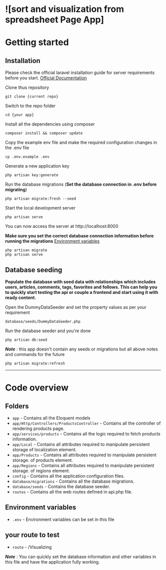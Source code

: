 
# ![sort and visualization from spreadsheet Page App]


# Getting started

## Installation

Please check the official laravel installation guide for server requirements before you start. [Official Documentation](https://laravel.com/docs/5.4/installation#installation)



Clone thus repository

    git clone {current repo}

Switch to the repo folder

    cd {your app}

Install all the dependencies using composer

    composer install && composer update

Copy the example env file and make the required configuration changes in the .env file

    cp .env.example .env

Generate a new application key

    php artisan key:generate

Run the database migrations (**Set the database connection in .env before migrating**)

    php artisan migrate:fresh --seed

Start the local development server

    php artisan serve

You can now access the server at http://localhost:8000


**Make sure you set the correct database connection information before running the migrations** [Environment variables](#environment-variables)

    php artisan migrate
    php artisan serve

## Database seeding

**Populate the database with seed data with relationships which includes users, articles, comments, tags, favorites and follows. This can help you to quickly start testing the api or couple a frontend and start using it with ready content.**

Open the DummyDataSeeder and set the property values as per your requirement

    database/seeds/DummyDataSeeder.php

Run the database seeder and you're done

    php artisan db:seed

***Note*** : this app doesn't contain any seeds or migrations but all above notes and commands for the future  

    php artisan migrate:refresh
    



----------

# Code overview


## Folders

- `app` - Contains all the Eloquent models
- `app/Http/Controllers/ProductsController` - Contains all the controller of rendering products page.
- `app/services/products` - Contains all the logic required to fetch products information.
- `app/Local` - Contains all attributes required to manipulate persistent storage of localization element. 
- `app/Products` - Contains all attributes required to manipulate persistent storage. of products element.
- `app/Regions` - Contains all attributes required to manipulate persistent storage. of regions element.
- `config` - Contains all the application configuration files.
- `database/migrations` - Contains all the database migrations.
- `database/seeds` - Contains the database seeder.
- `routes` - Contains all the web routes defined in api.php file.


## Environment variables

- `.env` - Environment variables can be set in this file

## your route to test 

- `route` - /Visualizing

***Note*** : You can quickly set the database information and other variables in this file and have the application fully working.


  
